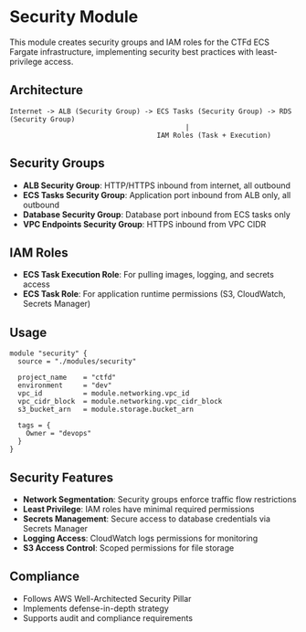 # Security Module

This module creates security groups and IAM roles for the CTFd ECS Fargate infrastructure, implementing security best practices with least-privilege access.

## Architecture

```
Internet -> ALB (Security Group) -> ECS Tasks (Security Group) -> RDS (Security Group)
                                           |
                                    IAM Roles (Task + Execution)
```

## Security Groups

- **ALB Security Group**: HTTP/HTTPS inbound from internet, all outbound
- **ECS Tasks Security Group**: Application port inbound from ALB only, all outbound
- **Database Security Group**: Database port inbound from ECS tasks only
- **VPC Endpoints Security Group**: HTTPS inbound from VPC CIDR

## IAM Roles

- **ECS Task Execution Role**: For pulling images, logging, and secrets access
- **ECS Task Role**: For application runtime permissions (S3, CloudWatch, Secrets Manager)

## Usage

```hcl
module "security" {
  source = "./modules/security"

  project_name    = "ctfd"
  environment     = "dev"
  vpc_id          = module.networking.vpc_id
  vpc_cidr_block  = module.networking.vpc_cidr_block
  s3_bucket_arn   = module.storage.bucket_arn

  tags = {
    Owner = "devops"
  }
}
```

## Security Features

- **Network Segmentation**: Security groups enforce traffic flow restrictions
- **Least Privilege**: IAM roles have minimal required permissions
- **Secrets Management**: Secure access to database credentials via Secrets Manager
- **Logging Access**: CloudWatch logs permissions for monitoring
- **S3 Access Control**: Scoped permissions for file storage

## Compliance

- Follows AWS Well-Architected Security Pillar
- Implements defense-in-depth strategy
- Supports audit and compliance requirements